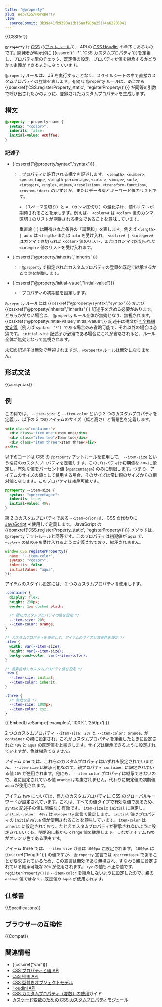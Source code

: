 ```yaml
---
title: "@property"
slug: Web/CSS/@property
l10n:
  sourceCommit: 3b39e41fb9393a13b16aaf58ba25174a62205041
---
```


{{CSSRef}}

**`@property`** は [CSS](/ja/docs/Web/CSS) の[アットルール](/ja/docs/Web/CSS/CSS_syntax/At-rule)で、 API の [CSS Houdini](/ja/docs/Web/API/Houdini_APIs) の傘下にあるものです。開発者が明示的に {{cssxref('--*', 'CSS カスタムプロパティ')}}を定義し、プロパティ型のチェック、既定値の設定、プロパティが値を継承するかどうかの定義ができるようになっています。

`@property` ルールは、 JS を実行することなく、スタイルシートの中で直接カスタムプロパティの登録を表します。有効な `@property` ルールは、あたかも {{domxref('CSS.registerProperty_static', 'registerProperty()')}} が同等の引数で呼び出されたかのように、登録されたカスタムプロパティを生成します。

## 構文

```css
@property --property-name {
  syntax: "<color>";
  inherits: false;
  initial-value: #c0ffee;
}
```

### 記述子

- {{cssxref("@property/syntax","syntax")}}
  - : プロパティに許容される構文を記述します。 `<length>`, `<number>`, `<percentage>`, `<length-percentage>`, `<color>`, `<image>`, `<url>`, `<integer>`, `<angle>`, `<time>`, `<resolution>`, `<transform-function>`, `<custom-ident>` のいずれか、またはデータ型とキーワード値のリストです。

    `+` （スペース区切り）と `#` （カンマ区切り）の量化子は、値のリストが期待されることを示します。例えば、 `<color>#` は `<color>` 値のカンマ区切りのリストが期待される構文であることを意味しています。

    垂直線 (`|`) は期待された条件の「論理和」を表します。例えば `<length> | auto` は `<length>` または `auto` を受け入れ、 `<color># | <integer>#` はカンマで区切られた `<color>` 値のリスト、またはカンマで区切られた `<integer>` 値のリストを受け入れます。

- {{cssxref("@property/inherits","inherits")}}
  - : `@property` で指定されたカスタムプロパティの登録を既定で継承するかどうかを制御します。
- {{cssxref("@property/initial-value","initial-value")}}
  - : プロパティの初期値を設定します。

`@property` ルールには {{cssxref("@property/syntax","syntax")}} および {{cssxref("@property/inherits","inherits")}} 記述子を含める必要があります。どちらかがない場合は、 `@property` ルール全体が無効となり、無視されます。
{{cssxref("@property/initial-value","initial-value")}} 記述子は構文が [`*` 全称構文定義](https://drafts.css-houdini.org/css-properties-values-api/#universal-syntax-definition)（例えば `syntax: "*"`）である場合のみ省略可能で、それ以外の場合は必須です。
`initial-vaue` 記述子が必須である場合にこれが省略されると、ルール全体が無効となって無視されます。

未知の記述子は無効で無視されますが、 `@property` ルールは無効になりません。

## 形式文法

{{csssyntax}}

## 例

この例では、 `--item-size` と `--item-color` という 2 つのカスタムプロパティを定義し、以下の 3 つのアイテムのサイズ（幅と高さ）と背景色を定義します。

```html
<div class="container">
  <div class="item one">Item one</div>
  <div class="item two">Item two</div>
  <div class="item three">Item three</div>
</div>
```

以下のコードは CSS の `@property` アットルールを使用して、 `--item-size` という名前のカスタムプロパティを定義します。このプロパティは初期値を `40%` に設定し、有効な値をパーセント値 ([`<percentage>`](/ja/docs/Web/CSS/percentage)) のみに制限します。つまり、アイテムのサイズの値として使用する場合、そのサイズは常に親のサイズからの相対値となります。このプロパティは継承可能です。

```css
@property --item-size {
  syntax: "<percentage>";
  inherits: true;
  initial-value: 40%;
}
```

第 2 のカスタムプロパティである `--item-color` は、 CSS の代わりに [JavaScript](/ja/docs/Web/JavaScript) を使用して定義します。 JavaScript の {{domxref('CSS.registerProperty_static', 'registerProperty()')}} メソッドは、 `@property` アットルールと同等です。このプロパティは初期値が `aqua` で、[`<color>`](/ja/docs/Web/CSS/color_value) の値のみを受け入れるように定義されており、継承されません。

```js
window.CSS.registerProperty({
  name: "--item-color",
  syntax: "<color>",
  inherits: false,
  initialValue: "aqua",
});
```

アイテムのスタイル設定には、 2 つのカスタムプロパティを使用します。

```css
.container {
  display: flex;
  height: 200px;
  border: 1px dashed black;

  /* 親にカスタムプロパティの値を設定 */
  --item-size: 20%;
  --item-color: orange;
}

/* カスタムプロパティを使用して、アイテムのサイズと背景色を設定 */
.item {
  width: var(--item-size);
  height: var(--item-size);
  background-color: var(--item-color);
}

/* 要素自体にカスタムプロパティ値を設定 */
.two {
  --item-size: initial;
  --item-color: inherit;
}

.three {
  /* 無効な値 */
  --item-size: 1000px;
  --item-color: xyz;
}
```

{{ EmbedLiveSample('examples', '100%', '250px') }}

2 つのカスタムプロパティ `--item-size: 20%` と `--item-color: orange;` が `container` の親に設定され、これがカスタムプロパティを定義したときに設定された `40%` と `aqua` の既定値を上書きします。サイズは継承できるように設定されていますが、色は継承できません。

アイテム one では、これらのカスタムプロパティはいずれも設定されていません。 `--item-size` は継承可能なので、親プロパティ `container` に設定されている値 `20%` が使用されます。他にも、 `--item-color` プロパティは継承できないので、親に設定されている値 `orange` は考慮されません。代わりに既定値の初期値 `aqua` が使用されます。

アイテム two については、両方のカスタムプロパティに CSS のグローバルキーワードが設定されています。これは、すべての値タイプで有効な値であるため、`syntax` 記述子の値に関係なく有効です。 `item-size` は `initial` に設定し、 `initial-value： 40%;` は `@property` 宣言で設定します。 `initial` 値はプロパティの `initialValue` 値が使用されることを意味しています。 `item-color` は `inherit` に設定されており、たとえカスタムプロパティが継承されないように設定されていても、明示的に親から `orange` 値を継承します。これがアイテム two がオレンジ色である理由です。

アイテム three では、 `--item-size` の値は `1000px` に設定されます。 `1000px` は {{cssxref("length")}} の値ですが、 `@property` 宣言では `<percentage>` であることが要求されているため、この宣言は無効であり無視され、すなわち親に設定されている継承可能な `20%` が使用されます。 `xyz` の値も不正な値です。 `registerProperty()` は `--item-color` を継承しないように設定したので、親の `orange` 値ではなく、既定値の `aqua` が使用されます。

## 仕様書

{{Specifications}}

## ブラウザーの互換性

{{Compat}}

## 関連情報

- {{cssxref("var")}}
- [CSS プロパティと値 API](/ja/docs/Web/API/CSS_Properties_and_Values_API)
- [CSS 描画 API](/ja/docs/Web/API/CSS_Painting_API)
- [CSS 型付きオブジェクトモデル](/ja/docs/Web/API/CSS_Typed_OM_API)
- [Houdini API](/ja/docs/Web/API/Houdini_APIs)
- [CSS カスタムプロパティ（変数）の使用](/ja/docs/Web/CSS/CSS_cascading_variables/Using_CSS_custom_properties)ガイド
- [カスケード変数のための CSS カスタムプロパティ](/ja/docs/Web/CSS/CSS_cascading_variables)モジュール
